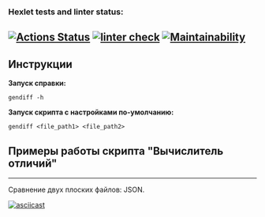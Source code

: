 ### Hexlet tests and linter status:
[![Actions Status](https://github.com/SerovAA/python-project-50/actions/workflows/hexlet-check.yml/badge.svg)](https://github.com/SerovAA/python-project-50/actions)
[![linter check](https://github.com/SerovAA/python-project-50/actions/workflows/linter.yml/badge.svg)](https://github.com/SerovAA/python-project-50/actions/workflows/linter.yml)
[![Maintainability](https://api.codeclimate.com/v1/badges/9c5d2f76c53696cee0d6/maintainability)](https://codeclimate.com/github/SerovAA/python-project-50/maintainability)
---

## Инструкции

**Запуск справки:**

`gendiff -h`

**Запуск скрипта c настройками по-умолчанию:** 

`gendiff <file_path1> <file_path2>`

## Примеры работы скрипта "Вычислитель отличий"

---

Сравнение двух плоских файлов: JSON.

[![asciicast](https://asciinema.org/a/lGp79S1OpoDfJQpeelAdbzBFp.svg)](https://asciinema.org/a/lGp79S1OpoDfJQpeelAdbzBFp)
